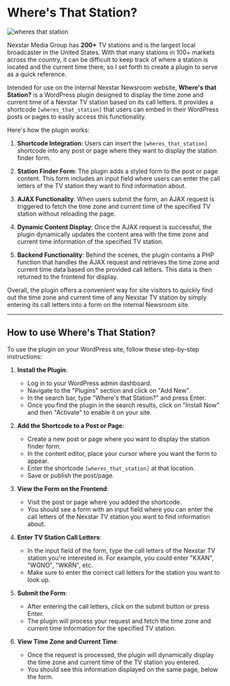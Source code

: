 # Where's That Station?

![wheres that station](https://github.com/heliogoodbye/Wheres-That-Station/assets/105381685/c67a370e-a331-4017-a137-15f0b7df1eaf)

Nexstar Media Group has **200+** TV stations and is the largest local broadcaster in the United States. With that many stations in 100+ markets across the country, it can be difficult to keep track of where a station is located and the current time there, so I set forth to create a plugin to serve as a quick reference.

Intended for use on the internal Nexstar Newsroom website, **Where's that Station?** is a WordPress plugin designed to display the time zone and current time of a Nexstar TV station based on its call letters. It provides a shortcode `[wheres_that_station]` that users can embed in their WordPress posts or pages to easily access this functionality.

Here's how the plugin works:

1. **Shortcode Integration**: Users can insert the `[wheres_that_station]` shortcode into any post or page where they want to display the station finder form.

2. **Station Finder Form**: The plugin adds a styled form to the post or page content. This form includes an input field where users can enter the call letters of the TV station they want to find information about.

3. **AJAX Functionality**: When users submit the form, an AJAX request is triggered to fetch the time zone and current time of the specified TV station without reloading the page.

4. **Dynamic Content Display**: Once the AJAX request is successful, the plugin dynamically updates the content area with the time zone and current time information of the specified TV station.

5. **Backend Functionality**: Behind the scenes, the plugin contains a PHP function that handles the AJAX request and retrieves the time zone and current time data based on the provided call letters. This data is then returned to the frontend for display.

Overall, the plugin offers a convenient way for site visitors to quickly find out the time zone and current time of any Nexstar TV station by simply entering its call letters into a form on the internal Newsroom site.

---

## How to use Where's That Station?

To use the plugin on your WordPress site, follow these step-by-step instructions:

1. **Install the Plugin**:
   - Log in to your WordPress admin dashboard.
   - Navigate to the "Plugins" section and click on "Add New".
   - In the search bar, type "Where's that Station?" and press Enter.
   - Once you find the plugin in the search results, click on "Install Now" and then "Activate" to enable it on your site.

2. **Add the Shortcode to a Post or Page**:
   - Create a new post or page where you want to display the station finder form.
   - In the content editor, place your cursor where you want the form to appear.
   - Enter the shortcode `[wheres_that_station]` at that location.
   - Save or publish the post/page.

3. **View the Form on the Frontend**:
   - Visit the post or page where you added the shortcode.
   - You should see a form with an input field where you can enter the call letters of the Nexstar TV station you want to find information about.

4. **Enter TV Station Call Letters**:
   - In the input field of the form, type the call letters of the Nexstar TV station you're interested in. For example, you could enter "KXAN", "WGNO", "WKRN", etc.
   - Make sure to enter the correct call letters for the station you want to look up.

5. **Submit the Form**:
   - After entering the call letters, click on the submit button or press Enter.
   - The plugin will process your request and fetch the time zone and current time information for the specified TV station.

6. **View Time Zone and Current Time**:
   - Once the request is processed, the plugin will dynamically display the time zone and current time of the TV station you entered.
   - You should see this information displayed on the same page, below the form.
